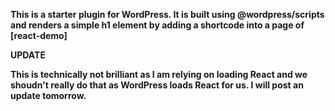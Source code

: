 **This is a starter plugin for WordPress. It is built using @wordpress/scripts and renders a simple h1 element by adding a shortcode into a page of [react-demo]**

**UPDATE**

**This is technically not brilliant as I am relying on loading React and we shoudn't really do that as WordPress loads React for us. I will post an update tomorrow.**
